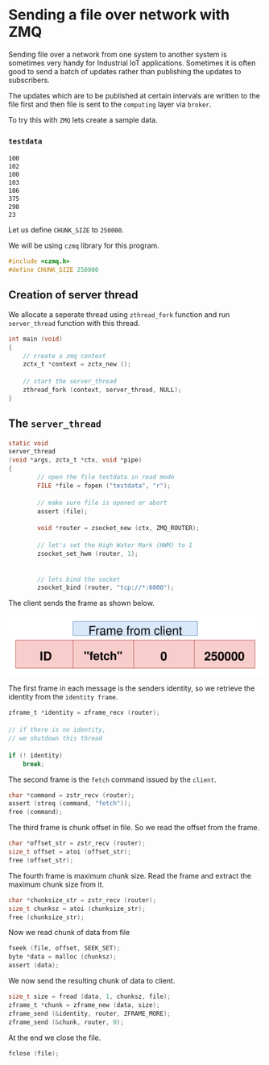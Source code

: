 # Sending a file over network with ZMQ

Sending file over a network from one system to another system is sometimes very handy for Industrial IoT applications. Sometimes it is often good to send a batch of updates rather than publishing the updates to subscribers.

The updates which are to be published at certain intervals are written to the file first and then file is sent to the `computing` layer via `broker`.

To try this with `ZMQ` lets create a sample data.

### `testdata`
```text
100
102
100
103
186
375
298
23
```

Let us define `CHUNK_SIZE` to `250000`.

We will be using `czmq` library for this program.

```c
#include <czmq.h>
#define CHUNK_SIZE 250000
```

## Creation of server thread
We allocate a seperate thread using `zthread_fork` function and run `server_thread` function with this thread.

```c
int main (void)
{
    // create a zmq context
    zctx_t *context = zctx_new ();

    // start the server_thread
    zthread_fork (context, server_thread, NULL);
}
```

## The `server_thread`

```c
static void
server_thread
(void *args, zctx_t *ctx, void *pipe)
{
        // open the file testdata in read mode
        FILE *file = fopen ("testdata", "r");

        // make sure file is opened or abort
        assert (file);

        void *router = zsocket_new (ctx, ZMQ_ROUTER);

        // let's set the High Water Mark (HWM) to 1
        zsocket_set_hwm (router, 1);


        // lets bind the socket
        zsocket_bind (router, "tcp://*:6000");
```

The client sends the frame as shown below.

![zframe from client requesting fetch](./frame_data_chunk.svg)

The first frame in each message is the senders identity, so we retrieve the identity from the `identity frame`.

```c
zframe_t *identity = zframe_recv (router);

// if there is no identity, 
// we shutdown this thread

if (! identity)
    break;
```

The second frame is the `fetch` command issued by the `client`.
```c
char *command = zstr_recv (router);
assert (streq (command, "fetch"));
free (command);
```

The third frame is chunk offset in file. So we read the offset from the frame.
```c
char *offset_str = zstr_recv (router);
size_t offset = atoi (offset_str);
free (offset_str);
```

The fourth frame is maximum chunk size. Read the frame and extract the maximum chunk size from it.
```c
char *chunksize_str = zstr_recv (router);
size_t chunksz = atoi (chunksize_str);
free (chunksize_str);
```

Now we read chunk of data from file
```c
fseek (file, offset, SEEK_SET);
byte *data = malloc (chunksz);
assert (data);
```

We now send the resulting chunk of data to client.
```c
size_t size = fread (data, 1, chunksz, file);
zframe_t *chunk = zframe_new (data, size);
zframe_send (&identity, router, ZFRAME_MORE);
zframe_send (&chunk, router, 0);
```

At the end we close the file.
```c
fclose (file);
```
